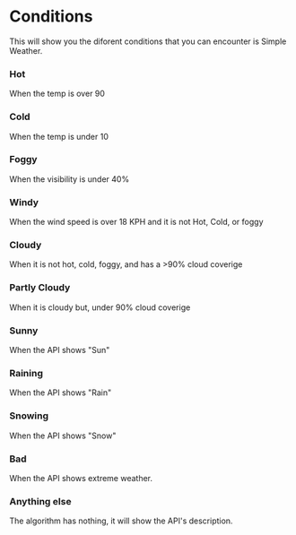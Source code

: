 # Conditions
This will show you the diforent conditions that you can encounter is Simple Weather.

### Hot
When the temp is over 90

### Cold
When the temp is under 10

### Foggy
When the visibility is under 40%

### Windy
When the wind speed is over 18 KPH and it is not Hot, Cold, or foggy

### Cloudy
When it is not hot, cold, foggy, and has a >90% cloud coverige

### Partly Cloudy
When it is cloudy but, under 90% cloud coverige

### Sunny
When the API shows "Sun"

### Raining
When the API shows "Rain"

### Snowing
When the API shows "Snow"

### Bad
When the API shows extreme weather.

### Anything else
The algorithm has nothing, it will show the API's description.
